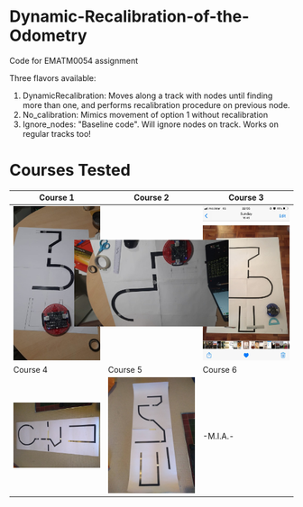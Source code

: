 # Dynamic-Recalibration-of-the-Odometry
Code for EMATM0054 assignment


Three flavors available:

 1.  DynamicRecalibration: Moves along a track with nodes until finding more than one, and performs recalibration procedure on previous node.
 2.  No_calibration: Mimics movement of option 1 without recalibration
 3.  Ignore_nodes: "Baseline code". Will ignore nodes on track. Works on regular tracks too!


# Courses Tested

| Course 1  | Course 2            | Course 3  |
| ------------- |-------------| -----|
| <img src="Course5.jpg" alt="drawing" width="250"/>      | <img src="Course2.jpg" alt="drawing" style="transform:rotate(90deg);" width="250"/> | <img src="Course1.jpg" alt="drawing" width="250"/> |
| Course 4  | Course 5            | Course 6   |
| <img src="Course6.jpg" alt="drawing" width="250"/>      | <img src="Course7.jpg" alt="drawing" width="250"/> | -M.I.A.- |

